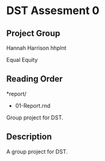 # DST Assesment 0

## Project Group

Hannah Harrison
hhplnt

Equal Equity

## Reading Order

*report/
 - 01-Report.rnd

Group project for DST.

## Description

A group project for DST.
